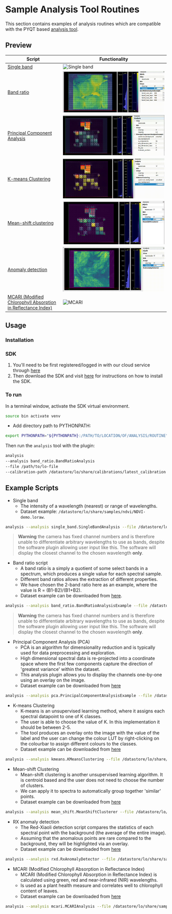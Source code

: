 # Sample Analysis Tool Routines

This section contains examples of analysis routines which are compatible with the PYQT based [analysis tool](https://docs.livingoptics.com/sdk/tools/analysis/tool-guide.html).

## Preview

| Script                                             | Functionality                                    |
| -------------------------------------------------- | ------------------------------------------------ |
| [Single band](./routines/single_band.py)           | ![Single band](./media/single_band.gif)          |
| [Band ratio](./routines/band_ratio.py)             | ![Band ratio](./media/band_ratio.gif)            |
| [Principal Component Analysis](./routines/pca.py)  | ![Principal Component Analysis](./media/pca.gif) |
| [K-means Clustering](./routines/kmeans.py)         | ![K-means Clustering](./media/kmeans.gif)        |
| [Mean-shift clustering](./routines/mean_shift.py)  | ![Mean-shift clustering](./media/mean_shift_clustering.png) |
| [Anomaly detection](./routines/rxd.py)             | ![Anomaly detection](./media/anomaly_detection.gif)        |
|[MCARI (Modified Chlorophyll Absorption in Reflectance Index)](./routines/mcari.py)| ![MCARI](./media/mcari.gif) | 

## Usage

### Installation

### SDK
1. You'll need to be first registered/logged in with our cloud service through [here](https://cloud.livingoptics.com/login)
2. Then download the SDK and visit [here](https://cloud.livingoptics.com/shared-resources?file=docs/ebooks/install-sdk.pdf) for instructions on how to install the SDK.

### To run

In a terminal window, activate the SDK virtual environment.

```bash
source bin activate venv
```

- Add directory path to PYTHONPATH:

```bash
export PYTHONPATH="${PYTHONPATH}:/PATH/TO/LOCATION/OF/ANALYSIS/ROUTINE"
```

Then run the `analysis` tool with the plugin:

```bash
analysis 
--analysis band_ratio.BandRatioAnalysis
--file /path/to/lo-file
--calibration-path /datastore/lo/share/calibrations/latest_calibration
```

## Example Scripts

- Single band
  - The intensity of a wavelength (nearest) or range of wavelengths.
  - Dataset example: `/datastore/lo/share/samples/ndvi/NDVI-demo.loraw`.

```bash
analysis --analysis single_band.SingleBandAnalysis --file /datastore/lo/share/samples/ndvi/NDVI-demo.loraw --calibration /datastore/lo/share/samples/ndvi/demo-calibration-ndvi
```
> **Warning** the camera has fixed channel numbers and is therefore unable to differentiate arbitrary wavelengths to use as bands, despite the software plugin allowing user input like this. The software will display the closest channel to the chosen wavelength **only**.

- Band ratio script
  - A band ratio is a simply a quotient of some select bands in a spectrum, which produces a single value for each spectral sample.
  - Different band ratios allows the extraction of different properties.
  - We have chosen the 2-band ratio here as an example, where the value is R = (B1-B2)/(B1+B2).
  - Dataset example can be downloaded from [here](https://cloud.livingoptics.com/shared-resources?file=samples/macbeth.zip).


```bash
analysis --analysis band_ratio.BandRatioAnalysisExample --file /datastore/lo/share/samples/bruised-apple/bruised-apple.loraw --calibration /datastore/lo/share/samples/bruised-apple/demo-calibration-bruised-apple
```

> **Warning** the camera has fixed channel numbers and is therefore unable to differentiate arbitrary wavelengths to use as bands, despite the software plugin allowing user input like this. The software will display the closest channel to the chosen wavelength **only**.

- Principal Component Analysis (PCA)
  - PCA is an algorithm for dimensionality reduction and is typically used for data preprocessing and exploration.
  - High dimensional spectral data is re-projected into a coordinate space where the first few components capture the direction of 'greatest variance' within the dataset.
  - This analysis plugin allows you to display the channels one-by-one using an overlay on the image.
  - Dataset example can be downloaded from [here](https://cloud.livingoptics.com/shared-resources?file=samples/macbeth.zip)

```bash
analysis --analysis pca.PrincipalComponentAnalysisExample --file /datastore/lo/share/macbeth/macbeth.loraw --calibration /datastore/lo/share/samples/ndvi/demo-calibration-macbeth
```

- K-means Clustering
  - K-means is an unsupervised learning method, where it assigns each spectral datapoint to one of K classes.
  - The user is able to choose the value of K. In this implementation it should be between 2-5.
  - The tool produces an overlay onto the image with the value of the label and the user can change the colour LUT by right-clicking on the colourbar to assign different colours to the classes.
  - Dataset example can be downloaded from [here](https://cloud.livingoptics.com/shared-resources?file=samples/macbeth.zip)


```bash
analysis --analysis kmeans.KMeansClustering --file /datastore/lo/share/samples/macbeth/macbeth.loraw  --calibration /datastore/lo/share/samples/ndvi/demo-calibration-macbeth
```

- Mean-shift Clustering
  - Mean-shift clustering is another unsupervised learning algorithm. It is centroid based and the user does not need to choose the number of clusters.
  - We can apply it to spectra to automatically group together 'similar' points.
  - Dataset example can be downloaded from [here](https://cloud.livingoptics.com/shared-resources?file=samples/macbeth.zip)

```bash
analysis --analysis mean_shift.MeanShiftClusterer --file /datastore/lo/share/samples/macbeth/macbeth.loraw  --calibration /datastore/lo/share/samples/ndvi/demo-calibration-macbeth
```

- RX anomaly detection
  - The Red-Xiaoli detection script compares the statistics of each spectral point with the background (the average of the entire image).
  - Assuming that the anomalous points are rare compared to the background, they will be highlighted via an overlay.
  - Dataset example can be downloaded from [here](https://cloud.livingoptics.com/shared-resources?file=samples/anomaly-detection.zip)

```bash
analysis --analysis rxd.RxAnomalyDetector --file /datastore/lo/share/samples/anomaly_detection/anomaly-detection.loraw --calibration /datastore/lo/share/samples/anomaly-detection/demo-calibration-anomaly
```

- MCARI (Modified Chlorophyll Absorption in Reflectance Index)
  - MCARI (Modified Chlorophyll Absorption in Reflectance Index) is calculated using green, red and near-infrared (NIR) wavelengths.
  - Is used as a plant health measure and correlates well to chlorophyll content of leaves.
  - Dataset example can be downloaded from [here](https://cloud.livingoptics.com/shared-resources?file=samples/tree-with-blossoms.zip)

```bash
analysis --analysis mcari.MCARIAnalysis --file /datastore/lo/share/samples/tree-with-blossoms/tree-with-blossoms.loraw --calibration /datastore/lo/share/samples/tree-with-blossoms/demo-calibration-blossoms
```